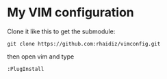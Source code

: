 # My VIM configuration

Clone it like this to get the submodule:

    git clone https://github.com:rhaidiz/vimconfig.git

then open vim and type

    :PlugInstall


